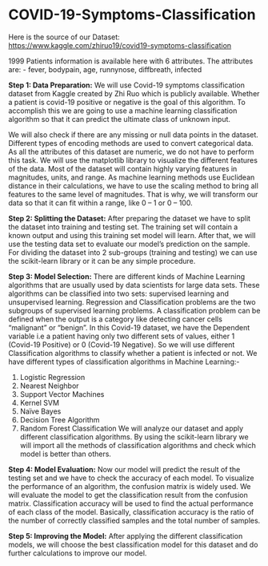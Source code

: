 # COVID-19-Symptoms-Classification

Here is the source of our Dataset: 
https://www.kaggle.com/zhiruo19/covid19-symptoms-classification

1999 Patients information is available here with 6 attributes. The attributes are: -
fever, bodypain, age, runnynose, diffbreath, infected

**Step 1: Data Preparation:**
We will use Covid-19 symptoms classification dataset from Kaggle created by Zhi Ruo which is publicly available. Whether a patient is covid-19 positive or negative is the goal of this algorithm. To accomplish this we are going to use a machine learning classification algorithm so that it can predict the ultimate class of unknown input.

We will also check if there are any missing or null data points in the dataset. Different types of encoding methods are used to convert categorical data. As all the attributes of this dataset are numeric, we do not have to perform this task. We will use the matplotlib library to visualize the different features of the data. Most of the dataset will contain highly varying features in magnitudes, units, and range. As machine learning methods use Euclidean distance in their calculations, we have to use the scaling method to bring all features to the same level of magnitudes. That is why, we will transform our data so that it can fit within a range, like 0 – 1 or 0 – 100.

**Step 2: Splitting the Dataset:**
After preparing the dataset we have to split the dataset into training and testing set. The training set will contain a known output and using this training set model will learn. After that, we will use the testing data set to evaluate our model’s prediction on the sample. For dividing the dataset into 2 sub-groups (training and testing) we can use the scikit-learn library or it can be any simple procedure.

**Step 3: Model Selection:**
There are different kinds of Machine Learning algorithms that are usually used by data scientists for large data sets. These algorithms can be classified into two sets: supervised learning and unsupervised learning. Regression and Classification problems are the two subgroups of supervised learning problems. A classification problem can be defined when the output is a category like detecting cancer cells “malignant” or “benign”.
In this Covid-19 dataset, we have the Dependent variable i.e a patient having only two different sets of values, either 1 (Covid-19 Positive) or 0 (Covid-19 Negative). So we will use different Classification algorithms to classify whether a patient is infected or not.
We have different types of classification algorithms in Machine Learning:-
1. Logistic Regression
2. Nearest Neighbor
3. Support Vector Machines
4. Kernel SVM
5. Naïve Bayes
6. Decision Tree Algorithm
7. Random Forest Classification
We will analyze our dataset and apply different classification algorithms. By using the scikit-learn library we will import all the methods of classification algorithms and check which model is better than others.


**Step 4: Model Evaluation:**
Now our model will predict the result of the testing set and we have to check the accuracy of each model. To visualize the performance of an algorithm, the confusion matrix is widely used. We will evaluate the model to get the classification result from the confusion matrix. Classification accuracy will be used to find the actual performance of each class of the model. Basically, classification accuracy is the ratio of the number of correctly classified samples and the total number of samples.

**Step 5: Improving the Model:**
After applying the different classification models, we will choose the best classification model for this dataset and do further calculations to improve our model.


